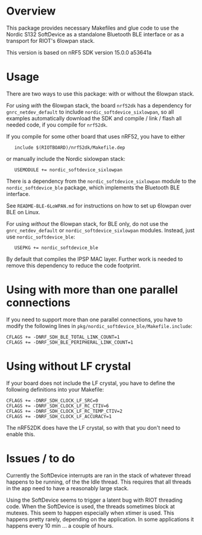 # Overview

This package provides necessary Makefiles and glue code to use the
Nordic S132 SoftDevice as a standalone Bluetooth BLE interface or as a
transport for RIOT's 6lowpan stack.

This version is based on nRF5 SDK version 15.0.0 a53641a

# Usage

There are two ways to use this package: with or without the 6lowpan stack.

For using *with* the 6lowpan stack, the board `nrf52dk` has a dependency for
`gnrc_netdev_default` to include `nordic_softdevice_sixlowpan`, so all
examples automatically download the SDK and compile / link / flash all
needed code, if you compile for `nrf52dk`.

If you compile for some other board that uses nRF52, you have to either

```
   include $(RIOTBOARD)/nrf52dk/Makefile.dep
```

or manually include the Nordic sixlowpan stack:

```
   USEMODULE += nordic_softdevice_sixlowpan
```

There is a dependency from the `nordic_softdevice_sixlowpan` module to
the `nordic_softdevice_ble` package, which implements the Bluetooth
BLE interface.

See `README-BLE-6LoWPAN.md` for instructions on how to set up 6lowpan
over BLE on Linux.

For using *without* the 6lowpan stack, for BLE only, do not use
the `gnrc_netdev_default` or `nordic_softdevice_sixlowpan` modules.
Instead, just use `nordic_softdevice_ble`:

```
   USEPKG += nordic_softdevice_ble
```

By default that compiles the IPSP MAC layer.  Further work is needed
to remove this dependency to reduce the code footprint.

# Using with more than one parallel connections

If you need to support more than one parallel connections, you have to
modify the following lines in `pkg/nordic_softdevice_ble/Makefile.include`:

```
CFLAGS += -DNRF_SDH_BLE_TOTAL_LINK_COUNT=1
CFLAGS += -DNRF_SDH_BLE_PERIPHERAL_LINK_COUNT=1
```

# Using without LF crystal

If your board does not include the LF crystal, you have to define the
following definitions into your Makefile:

```
CFLAGS += -DNRF_SDH_CLOCK_LF_SRC=0
CFLAGS += -DNRF_SDH_CLOCK_LF_RC_CTIV=6
CFLAGS += -DNRF_SDH_CLOCK_LF_RC_TEMP_CTIV=2
CFLAGS += -DNRF_SDH_CLOCK_LF_ACCURACY=1
```

The nRF52DK does have the LF crystal, so with that you don't need to
enable this.

# Issues / to do

Currently the SoftDevice interrupts are ran in the stack of whatever
thread happens to be running, of the the Idle thread.  This requires
that all threads in the app need to have a reasonably large stack.

Using the SoftDevice seems to trigger a latent bug with RIOT threading
code. When the SoftDevice is used, the threads sometimes block at
mutexes. This seem to happen especially when xtimer is used. This
happens pretty rarely, depending on the application. In some
applications it happens every 10 min ... a couple of hours.
